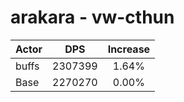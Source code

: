 # arakara - vw-cthun
| Actor | DPS | Increase |
|---|:---:|:---:|
|buffs|2307399|1.64%|
|Base|2270270|0.00%|
